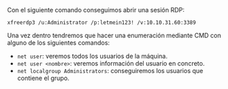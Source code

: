 Con el siguiente comando conseguimos abrir una sesión RDP:

````
xfreerdp3 /u:Administrator /p:letmein123! /v:10.10.31.60:3389
`````

Una vez dentro tendremos que hacer una enumeración mediante CMD con alguno de los siguientes comandos:

- `net user`: veremos todos los usuarios de la máquina.
- `net user <nombre>`: veremos información del usuario en concreto.
- `net localgroup Administrators`: conseguiremos los usuarios que contiene el grupo.


